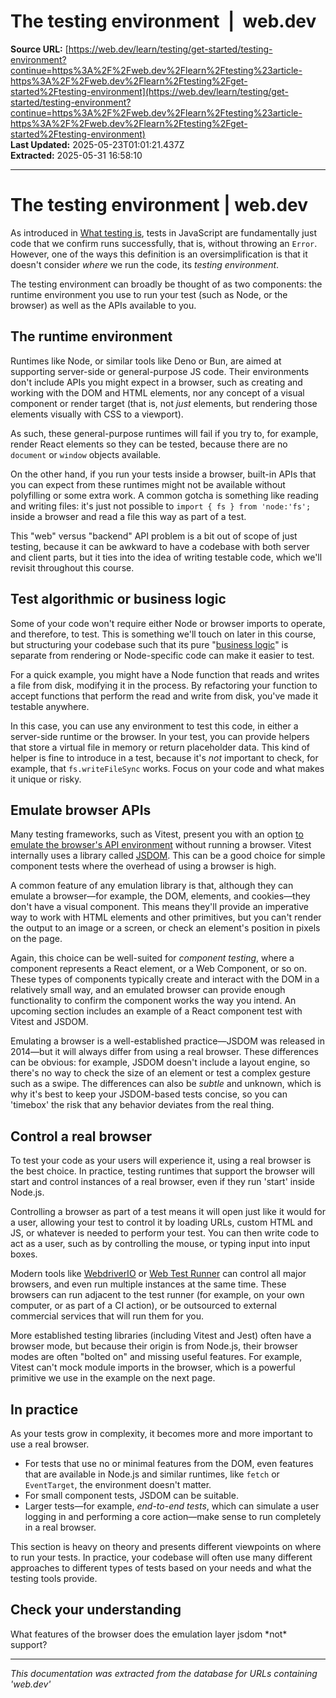 # The testing environment  |  web.dev

**Source URL:** [https://web.dev/learn/testing/get-started/testing-environment?continue=https%3A%2F%2Fweb.dev%2Flearn%2Ftesting%23article-https%3A%2F%2Fweb.dev%2Flearn%2Ftesting%2Fget-started%2Ftesting-environment](https://web.dev/learn/testing/get-started/testing-environment?continue=https%3A%2F%2Fweb.dev%2Flearn%2Ftesting%23article-https%3A%2F%2Fweb.dev%2Flearn%2Ftesting%2Fget-started%2Ftesting-environment)  
**Last Updated:** 2025-05-23T01:01:21.437Z  
**Extracted:** 2025-05-31 16:58:10

---

# The testing environment | web.dev

As introduced in [What testing is](https://web.dev/learn/testing/get-started/what-testing-is), tests in JavaScript are fundamentally just code that we confirm runs successfully, that is, without throwing an `Error`. However, one of the ways this definition is an oversimplification is that it doesn't consider _where_ we run the code, its _testing environment_.

The testing environment can broadly be thought of as two components: the runtime environment you use to run your test (such as Node, or the browser) as well as the APIs available to you.

## The runtime environment

Runtimes like Node, or similar tools like Deno or Bun, are aimed at supporting server-side or general-purpose JS code. Their environments don't include APIs you might expect in a browser, such as creating and working with the DOM and HTML elements, nor any concept of a visual component or render target (that is, not _just_ elements, but rendering those elements visually with CSS to a viewport).

As such, these general-purpose runtimes will fail if you try to, for example, render React elements so they can be tested, because there are no `document` or `window` objects available.

On the other hand, if you run your tests inside a browser, built-in APIs that you can expect from these runtimes might not be available without polyfilling or some extra work. A common gotcha is something like reading and writing files: it's just not possible to `import { fs } from 'node:'fs';` inside a browser and read a file this way as part of a test.

This "web" versus "backend" API problem is a bit out of scope of just testing, because it can be awkward to have a codebase with both server and client parts, but it ties into the idea of writing testable code, which we'll revisit throughout this course.

## Test algorithmic or business logic

Some of your code won't require either Node or browser imports to operate, and therefore, to test. This is something we'll touch on later in this course, but structuring your codebase such that its pure "[business logic](https://en.wikipedia.org/wiki/Business_logic)" is separate from rendering or Node-specific code can make it easier to test.

For a quick example, you might have a Node function that reads and writes a file from disk, modifying it in the process. By refactoring your function to accept functions that perform the read and write from disk, you've made it testable anywhere.

In this case, you can use any environment to test this code, in either a server-side runtime or the browser. In your test, you can provide helpers that store a virtual file in memory or return placeholder data. This kind of helper is fine to introduce in a test, because it's _not_ important to check, for example, that `fs.writeFileSync` works. Focus on your code and what makes it unique or risky.

## Emulate browser APIs

Many testing frameworks, such as Vitest, present you with an option [to emulate the browser's API environment](https://vitest.dev/guide/environment.html) without running a browser. Vitest internally uses a library called [JSDOM](https://www.npmjs.com/package/jsdom). This can be a good choice for simple component tests where the overhead of using a browser is high.

A common feature of any emulation library is that, although they can emulate a browser—for example, the DOM, elements, and cookies—they don't have a visual component. This means they'll provide an imperative way to work with HTML elements and other primitives, but you can't render the output to an image or a screen, or check an element's position in pixels on the page.

Again, this choice can be well-suited for _component testing_, where a component represents a React element, or a Web Component, or so on. These types of components typically create and interact with the DOM in a relatively small way, and an emulated browser can provide enough functionality to confirm the component works the way you intend. An upcoming section includes an example of a React component test with Vitest and JSDOM.

Emulating a browser is a well-established practice—JSDOM was released in 2014—but it will always differ from using a real browser. These differences can be obvious: for example, JSDOM doesn't include a layout engine, so there's no way to check the size of an element or test a complex gesture such as a swipe. The differences can also be _subtle_ and unknown, which is why it's best to keep your JSDOM-based tests concise, so you can 'timebox' the risk that any behavior deviates from the real thing.

## Control a real browser

To test your code as your users will experience it, using a real browser is the best choice. In practice, testing runtimes that support the browser will start and control instances of a real browser, even if they run 'start' inside Node.js.

Controlling a browser as part of a test means it will open just like it would for a user, allowing your test to control it by loading URLs, custom HTML and JS, or whatever is needed to perform your test. You can then write code to act as a user, such as by controlling the mouse, or typing input into input boxes.

Modern tools like [WebdriverIO](https://webdriver.io/) or [Web Test Runner](https://modern-web.dev/docs/test-runner/overview/) can control all major browsers, and even run multiple instances at the same time. These browsers can run adjacent to the test runner (for example, on your own computer, or as part of a CI action), or be outsourced to external commercial services that will run them for you.

More established testing libraries (including Vitest and Jest) often have a browser mode, but because their origin is from Node.js, their browser modes are often "bolted on" and missing useful features. For example, Vitest can't mock module imports in the browser, which is a powerful primitive we use in the example on the next page.

## In practice

As your tests grow in complexity, it becomes more and more important to use a real browser.

*   For tests that use no or minimal features from the DOM, even features that are available in Node.js and similar runtimes, like `fetch` or `EventTarget`, the environment doesn't matter.
*   For small component tests, JSDOM can be suitable.
*   Larger tests—for example, _end-to-end tests_, which can simulate a user logging in and performing a core action—make sense to run completely in a real browser.

This section is heavy on theory and presents different viewpoints on where to run your tests. In practice, your codebase will often use many different approaches to different types of tests based on your needs and what the testing tools provide.

## Check your understanding

What features of the browser does the emulation layer jsdom \*not\* support?

---

*This documentation was extracted from the database for URLs containing 'web.dev'*
